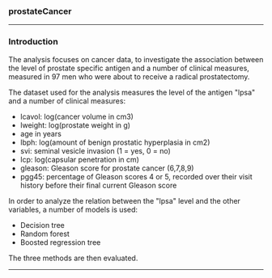 ### prostateCancer ###

---

### Introduction ###

The analysis focuses on cancer data, to investigate the association between the level of prostate specific antigen and a number of clinical measures, measured in 97 men who were about to receive a radical prostatectomy.

The dataset used for the analysis measures the level of the antigen "lpsa" and a number of clinical measures:
-  lcavol: log(cancer volume in cm3)
-  lweight: log(prostate weight in g)
-  age in years
-  lbph: log(amount of benign prostatic hyperplasia in cm2)
-  svi: seminal vesicle invasion (1 = yes, 0 = no)
-  lcp: log(capsular penetration in cm)
-  gleason: Gleason score for prostate cancer (6,7,8,9)
-  pgg45: percentage of Gleason scores 4 or 5, recorded over their visit history before their final current Gleason score

In order to analyze the relation between the "lpsa" level and the other variables, a number of models is used:
- Decision tree
- Random forest
- Boosted regression tree

The three methods are then evaluated.

---

